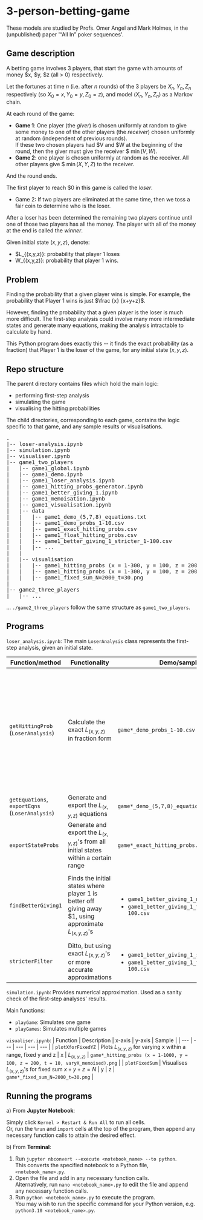 # 3-person-betting-game

These models are studied by Profs. Omer Angel and Mark Holmes, in the (unpublished) paper '“All In” poker sequences'.

<h2>Game description</h2>

A betting game involves 3 players, that start the game with amounts of money $x, $y, $z (all > 0) respectively. 

Let the fortunes at time $n$ (i.e. after $n$ rounds) of the 3 players be $X_n, Y_n, Z_n$ respectively (so $X_0 = x, Y_0 = y, Z_0 = z$), and model $(X_n, Y_n, Z_n)$ as a Markov chain.

At each round of the game:

* **Game 1**: One player (the <i>giver</i>) is chosen uniformly at random to give some money to one of the other players (the <i>receiver</i>) chosen uniformly at random (independent of previous rounds).<br> 
If these two chosen players had $V and $W at the beginning of the round, then the giver must give the receiver $ $\min (V, W)$.
* **Game 2**: one player is chosen uniformly at random as the receiver. All other players give $ $\min (X, Y, Z)$ to the receiver.

And the round ends.

The first player to reach $0 in this game is called the <i>loser</i>. 
* Game 2: If two players are eliminated at the same time, then we toss a fair coin to determine who is the loser.

After a loser has been determined the remaining two players continue until one of those two players has all the money. The player with all of the money at the end is called the <i>winner</i>.

Given initial state $(x, y, z)$, denote: 
* $L_{(x,y,z)}: probability that player 1 loses
* W_{(x,y,z)}: probability that player 1 wins.

<h2>Problem</h2>

Finding the probability that a given player wins is simple. For example, the probability that Player 1 wins is just $\frac {x} {x+y+z}$.

However, finding the probability that a given player is the loser is much more difficult. The first-step analysis could involve many more intermediate states and generate many equations, making the analysis intractable to calculate by hand.

This Python program does exactly this -- it finds the exact probability (as a fraction) that Player 1 is the loser of the game, for any initial state $(x, y, z)$.


<h2>Repo structure</h2>

The parent directory contains files which hold the main logic:
* performing first-step analysis
* simulating the game
* visualising the hitting probabilities

The child directories, corresponding to each game, contains the logic specific to that game, and any sample results or visualisations.


<pre>.
|-- loser-analysis.ipynb
|-- simulation.ipynb
|-- visualiser.ipynb
|-- game1_two_players
|   |-- game1_global.ipynb
|   |-- game1_demo.ipynb
|   |-- game1_loser_analysis.ipynb
|   |-- game1_hitting_probs_generator.ipynb
|   |-- game1_better_giving_1.ipynb
|   |-- game1_memoisation.ipynb
|   |-- game1_visualisation.ipynb
|   |-- data
|   |   |-- game1_demo_(5,7,8)_equations.txt
|   |   |-- game1_demo_probs_1-10.csv
|   |   |-- game1_exact_hitting_probs.csv
|   |   |-- game1_float_hitting_probs.csv
|   |   |-- game1_better_giving_1_stricter_1-100.csv
|   |   |-- ...
|   |
|   |-- visualisation
|   |   |-- game1_hitting_probs (x = 1-300, y = 100, z = 200, t = 30, varyX).png
|   |   |-- game1_hitting_probs (x = 1-300, y = 100, z = 200, t = 30, varyX_memoised).png
|   |   |-- game1_fixed_sum_N=2000_t=30.png
|
|-- game2_three_players
|   |-- ...
</pre>

... `./game2_three_players` follow the same structure as `game1_two_players`.


<h2>Programs</h2>

`loser_analysis.ipynb`:
The main `LoserAnalysis` class represents the first-step analysis, given an initial state.

| Function/method | Functionality | Demo/sample results | Notes |
| --- | --- | --- | --- |
| `getHittingProb` (`LoserAnalysis`) | Calculate the exact $L_{(x,y,z)}$ in fraction form | `game*_demo_probs_1-10.csv` | Also allows to approximate $L_{(x,y,z)}$, using memoisation + enumeration of all possible games up to a fixed number of rounds (faster method) |
`getEquations`, `exportEqns` (`LoserAnalysis`) | Generate and export the $L_{(x,y,z)}$ equations | `game*_demo_(5,7,8)_equations.txt` |
| `exportStateProbs` | Generate and export the $L_{(x,y,z)}$'s from all initial states within a certain range | `game*_exact_hitting_probs.csv` | CSV with format: (Initial state, $L_{(x,y,z)}$) |
| `findBetterGiving1` | Finds the initial states where player 1 is better off giving away $1, using approximate $L_{(x,y,z)}$'s | <ul><li>`game1_better_giving_1_memo_1-100.csv`</li><li>`game1_better_giving_1_to_another_memo_1-100.csv`</li></ul> | Has the option to find when player 1 is better off giving away $1 **to another player** |
| `stricterFilter` | Ditto, but using exact $L_{(x,y,z)}$'s or more accurate approximations | <ul><li>`game1_better_giving_1_stricter_1-100.csv`</li><li>`game1_better_giving_1_to_another_stricter_1-100.csv`</li></ul>  | Ditto |

`simulation.ipynb`:
Provides numerical approximation. Used as a sanity check of the first-step analyses' results.

Main functions:
* `playGame`: Simulates one game
* `playGames`: Simulates multiple games

`visualiser.ipynb`:
| Function | Description | x-axis | y-axis | Sample |
| --- | --- | --- | --- | --- |
| `plotXforFixedYZ` | Plots $L_{(x,y,z)}$ for varying x within a range, fixed y and z | x | $L_{(x,y,z)}$ | `game*_hitting_probs (x = 1-1000, y = 100, z = 200, t = 10, varyX_memoised).png` | 
| `plotFixedSum` | Visualises $L_{(x,y,z)}$'s for fixed sum $x+y+z = N$ | y | z | `game*_fixed_sum_N=2000_t=30.png` |


<h2>Running the programs</h2>

a) From <b>Jupyter Notebook</b>: 

Simply click `Kernel > Restart & Run All` to run all cells.<br>
Or, run the `%run` and `import` cells at the top of the program, then append any necessary function calls to attain the desired effect.

b) From <b>Terminal</b>:

1. Run `jupyter nbconvert --execute <notebook_name> --to python`.<br>
This converts the specified notebook to a Python file, `<notebook_name>.py`.
2. Open the file and add in any necessary function calls.<br>
Alternatively, run `nano <notebook_name>.py` to edit the file and append any necessary function calls.
3. Run `python <notebook_name>.py` to execute the program.<br>
You may wish to run the specific command for your Python version, e.g. `python3.10 <notebook_name>.py`.
